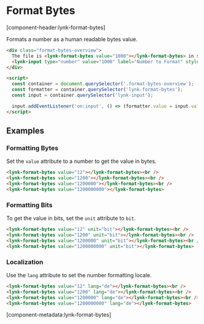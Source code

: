 # Format Bytes

[component-header:lynk-format-bytes]

Formats a number as a human readable bytes value.

```html preview
<div class="format-bytes-overview">
  The file is <lynk-format-bytes value="1000"></lynk-format-bytes> in size. <br /><br />
  <lynk-input type="number" value="1000" label="Number to Format" style="max-width: 180px;"></lynk-input>
</div>

<script>
  const container = document.querySelector('.format-bytes-overview');
  const formatter = container.querySelector('lynk-format-bytes');
  const input = container.querySelector('lynk-input');

  input.addEventListener('on:input', () => (formatter.value = input.value || 0));
</script>
```

## Examples

### Formatting Bytes

Set the `value` attribute to a number to get the value in bytes.

```html preview
<lynk-format-bytes value="12"></lynk-format-bytes><br />
<lynk-format-bytes value="1200"></lynk-format-bytes><br />
<lynk-format-bytes value="1200000"></lynk-format-bytes><br />
<lynk-format-bytes value="1200000000"></lynk-format-bytes>
```

### Formatting Bits

To get the value in bits, set the `unit` attribute to `bit`.

```html preview
<lynk-format-bytes value="12" unit="bit"></lynk-format-bytes><br />
<lynk-format-bytes value="1200" unit="bit"></lynk-format-bytes><br />
<lynk-format-bytes value="1200000" unit="bit"></lynk-format-bytes><br />
<lynk-format-bytes value="1200000000" unit="bit"></lynk-format-bytes>
```

### Localization

Use the `lang` attribute to set the number formatting locale.

```html preview
<lynk-format-bytes value="12" lang="de"></lynk-format-bytes><br />
<lynk-format-bytes value="1200" lang="de"></lynk-format-bytes><br />
<lynk-format-bytes value="1200000" lang="de"></lynk-format-bytes><br />
<lynk-format-bytes value="1200000000" lang="de"></lynk-format-bytes>
```

[component-metadata:lynk-format-bytes]
